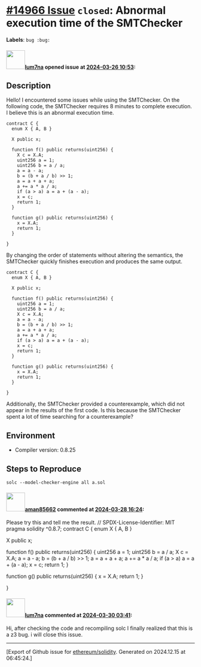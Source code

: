 # [\#14966 Issue](https://github.com/ethereum/solidity/issues/14966) `closed`: Abnormal execution time of the SMTChecker
**Labels**: `bug :bug:`


#### <img src="https://avatars.githubusercontent.com/u/76193362?u=4e8ae4cdf21413eec9e64a60a16dda14baf9a47f&v=4" width="50">[lum7na](https://github.com/lum7na) opened issue at [2024-03-26 10:53](https://github.com/ethereum/solidity/issues/14966):

## Description

Hello! I encountered some issues while using the SMTChecker. On the following code, the SMTChecker requires 8 minutes to complete execution. I believe this is an abnormal execution time.

```solidity
contract C {
  enum X { A, B }

  X public x;

  function f() public returns(uint256) {
    X c = X.A;
    uint256 a = 1;
    uint256 b = a / a;
    a = a - a;
    b = (b + a / b) >> 1;
    a = a + a + a;
    a += a * a / a;
    if (a > a) a = a + (a - a);
    x = c;
    return 1;
  }

  function g() public returns(uint256) {
    x = X.A;
    return 1;
  }

}
```

By changing the order of statements without altering the semantics, the SMTChecker quickly finishes execution and produces the same output. 

```solidity
contract C {
  enum X { A, B }

  X public x;

  function f() public returns(uint256) {
    uint256 a = 1;
    uint256 b = a / a;
    X c = X.A;
    a = a - a;
    b = (b + a / b) >> 1;
    a = a + a + a;
    a += a * a / a;
    if (a > a) a = a + (a - a);
    x = c;
    return 1;
  }

  function g() public returns(uint256) {
    x = X.A;
    return 1;
  }

}
```

Additionally, the SMTChecker provided a counterexample, which did not appear in the results of the first code. Is this because the SMTChecker spent a lot of time searching for a counterexample?


## Environment

- Compiler version: 0.8.25

## Steps to Reproduce

`solc --model-checker-engine all a.sol`

#### <img src="https://avatars.githubusercontent.com/u/118710449?u=489786632f7be33b560d262f9f90d293f8ca5969&v=4" width="50">[aman85662](https://github.com/aman85662) commented at [2024-03-28 16:24](https://github.com/ethereum/solidity/issues/14966#issuecomment-2025620591):

Please try this and tell me the result.
// SPDX-License-Identifier: MIT
pragma solidity ^0.8.7;
 contract C {
  enum X { A, B }

  X public x;

  function f() public returns(uint256) {
    uint256 a = 1;
    uint256 b = a / a;
    X c = X.A;
    a = a - a;
    b = (b + a / b) >> 1;
    a = a + a + a;
    a += a * a / a;
    if (a > a) a = a + (a - a);
    x = c;
    return 1;
  }

  function g() public returns(uint256) {
    x = X.A;
    return 1;
  }

}

#### <img src="https://avatars.githubusercontent.com/u/76193362?u=4e8ae4cdf21413eec9e64a60a16dda14baf9a47f&v=4" width="50">[lum7na](https://github.com/lum7na) commented at [2024-03-30 03:41](https://github.com/ethereum/solidity/issues/14966#issuecomment-2027898576):

Hi, after checking the code and recompiling solc I finally realized that this is a z3 bug. i will close this issue.


-------------------------------------------------------------------------------



[Export of Github issue for [ethereum/solidity](https://github.com/ethereum/solidity). Generated on 2024.12.15 at 06:45:24.]
